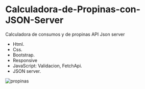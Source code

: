 # Calculadora-de-Propinas-con-JSON-Server

Calculadora de consumos y de propinas API Json server

* Html.
* Css.
* Bootstrap.
* Responsive
* JavaScript: Validacion, FetchApi.
* JSON server.

![propinas](https://user-images.githubusercontent.com/84733911/168186003-0745c3c3-630a-4be9-a36f-63ae9e32f38c.png)
